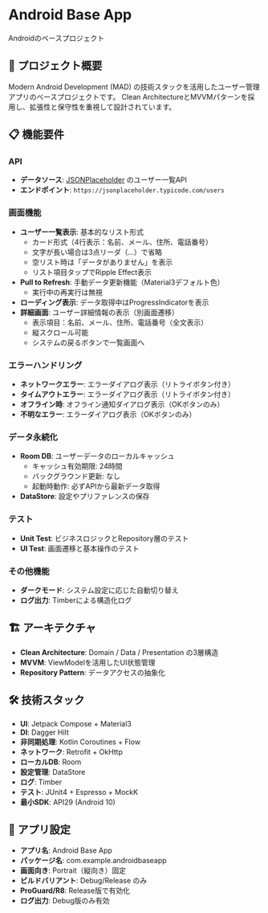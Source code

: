 # Android Base App
Androidのベースプロジェクト

## 🚀 プロジェクト概要
Modern Android Development (MAD) の技術スタックを活用したユーザー管理アプリのベースプロジェクトです。
Clean ArchitectureとMVVMパターンを採用し、拡張性と保守性を重視して設計されています。

## 📋 機能要件

### API
- **データソース**: [JSONPlaceholder](https://jsonplaceholder.typicode.com/) のユーザー一覧API
- **エンドポイント**: `https://jsonplaceholder.typicode.com/users`

### 画面機能
- **ユーザー一覧表示**: 基本的なリスト形式
  - カード形式（4行表示：名前、メール、住所、電話番号）
  - 文字が長い場合は3点リーダ（...）で省略
  - 空リスト時は「データがありません」を表示
  - リスト項目タップでRipple Effect表示
- **Pull to Refresh**: 手動データ更新機能（Material3デフォルト色）
  - 実行中の再実行は無視
- **ローディング表示**: データ取得中はProgressIndicatorを表示
- **詳細画面**: ユーザー詳細情報の表示（別画面遷移）
  - 表示項目：名前、メール、住所、電話番号（全文表示）
  - 縦スクロール可能
  - システムの戻るボタンで一覧画面へ

### エラーハンドリング
- **ネットワークエラー**: エラーダイアログ表示（リトライボタン付き）
- **タイムアウトエラー**: エラーダイアログ表示（リトライボタン付き）
- **オフライン時**: オフライン通知ダイアログ表示（OKボタンのみ）
- **不明なエラー**: エラーダイアログ表示（OKボタンのみ）

### データ永続化
- **Room DB**: ユーザーデータのローカルキャッシュ
  - キャッシュ有効期限: 24時間
  - バックグラウンド更新: なし
  - 起動時動作: 必ずAPIから最新データ取得
- **DataStore**: 設定やプリファレンスの保存

### テスト
- **Unit Test**: ビジネスロジックとRepository層のテスト
- **UI Test**: 画面遷移と基本操作のテスト

### その他機能
- **ダークモード**: システム設定に応じた自動切り替え
- **ログ出力**: Timberによる構造化ログ

## 🏗️ アーキテクチャ
- **Clean Architecture**: Domain / Data / Presentation の3層構造
- **MVVM**: ViewModelを活用したUI状態管理
- **Repository Pattern**: データアクセスの抽象化

## 🛠️ 技術スタック
- **UI**: Jetpack Compose + Material3
- **DI**: Dagger Hilt
- **非同期処理**: Kotlin Coroutines + Flow
- **ネットワーク**: Retrofit + OkHttp
- **ローカルDB**: Room
- **設定管理**: DataStore
- **ログ**: Timber
- **テスト**: JUnit4 + Espresso + MockK
- **最小SDK**: API29 (Android 10)

## 📱 アプリ設定
- **アプリ名**: Android Base App
- **パッケージ名**: com.example.androidbaseapp
- **画面向き**: Portrait（縦向き）固定
- **ビルドバリアント**: Debug/Release のみ
- **ProGuard/R8**: Release版で有効化
- **ログ出力**: Debug版のみ有効